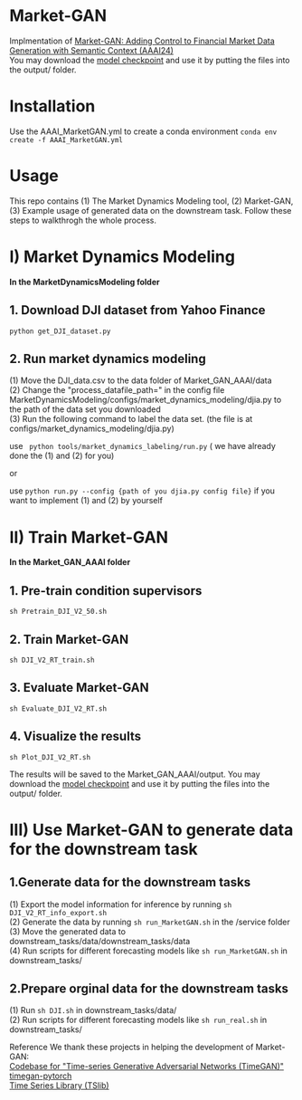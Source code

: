 # Market-GAN
Implmentation of [Market-GAN: Adding Control to Financial Market Data Generation with Semantic Context (AAAI24)](https://arxiv.org/abs/2309.07708) \
You may download the [model checkpoint](https://entuedu-my.sharepoint.com/:f:/g/personal/haochong001_e_ntu_edu_sg/ElopwODLW9xAuaWEAF7y0AcBogQMQexrrTbioUspuKAs5Q?e=t7IXDc) and use it by putting the files into the output/ folder.
# Installation
Use the AAAI_MarketGAN.yml to create a conda environment
``` conda env create -f AAAI_MarketGAN.yml ```

# Usage
This repo contains (1) The Market Dynamics Modeling tool, (2) Market-GAN, (3) Example usage of generated data on the downstream task.
Follow these steps to walkthrogh the whole process.

# I) Market Dynamics Modeling
**In the MarketDynamicsModeling folder**
## 1. Download DJI dataset from Yahoo Finance
``` python get_DJI_dataset.py ```
## 2. Run market dynamics modeling 
(1) Move the DJI_data.csv to the data folder of Market_GAN_AAAI/data\
(2) Change the "process_datafile_path=" in the config file MarketDynamicsModeling/configs/market_dynamics_modeling/djia.py to the path of the data set you downloaded \
(3) Run the following command to label the data set.
(the file is at configs/market_dynamics_modeling/djia.py)

use ``` python tools/market_dynamics_labeling/run.py``` ( we have already done the (1) and (2) for you)

or 

use ``` python run.py --config {path of you djia.py config file} ``` if you want to implement (1) and (2) by yourself

# II) Train Market-GAN
**In the Market_GAN_AAAI folder**
## 1. Pre-train condition supervisors
``` sh Pretrain_DJI_V2_50.sh ```
## 2. Train Market-GAN
``` sh DJI_V2_RT_train.sh ```
## 3. Evaluate Market-GAN
``` sh Evaluate_DJI_V2_RT.sh ```
## 4. Visualize the results
``` sh Plot_DJI_V2_RT.sh ```

The results will be saved to the Market_GAN_AAAI/output.
You may download the [model checkpoint](https://entuedu-my.sharepoint.com/:f:/g/personal/haochong001_e_ntu_edu_sg/ElopwODLW9xAuaWEAF7y0AcBogQMQexrrTbioUspuKAs5Q?e=t7IXDc) and use it by putting the files into the output/ folder.

# III) Use Market-GAN to generate data for the downstream task
## 1.Generate data for the downstream tasks
(1) Export the model information for inference by running ``` sh DJI_V2_RT_info_export.sh ``` \
(2) Generate the data by running ``` sh run_MarketGAN.sh ``` in the /service folder \
(3) Move the generated data to downstream_tasks/data/downstream_tasks/data \
(4) Run scripts for different forecasting models like ``` sh run_MarketGAN.sh ``` in downstream_tasks/ 
## 2.Prepare orginal data for the downstream tasks
(1) Run ``` sh DJI.sh ```  in downstream_tasks/data/ \
(2) Run scripts for different forecasting models like ``` sh run_real.sh ``` in downstream_tasks/

Reference
We thank these projects in helping the development of Market-GAN: \
[Codebase for "Time-series Generative Adversarial Networks (TimeGAN)"](https://github.com/jsyoon0823/TimeGAN?tab=readme-ov-file#codebase-for-time-series-generative-adversarial-networks-timegan) \
[timegan-pytorch](https://github.com/birdx0810/timegan-pytorch) \
[Time Series Library (TSlib)](https://github.com/thuml/Time-Series-Library)
